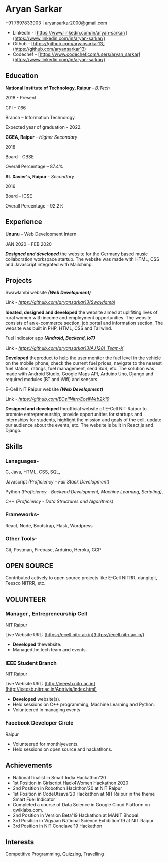 # **Aryan Sarkar**
+91 7697833903 | [aryansarkar2000@gmail.com](mailto:aryansarkar2000@gmail.com)

* LinkedIn - [https://www.linkedin.com/in/aryan-sarkar/](https://www.linkedin.com/in/aryan-sarkar/)
* Github – [https://github.com/aryansarkar13](https://github.com/aryansarkar13)
* Codechef - [https://www.codechef.com/users/aryan_sarkar](https://www.linkedin.com/in/aryan-sarkar/)

## Education

**National Institute of Technology, Raipur** _- B.Tech_

2018 - Present

CPI – 7.66

Branch – Information Technology

Expected year of graduation - 2022.

**GGEA, Raipur** - _Higher Secondary_

2018

Board - CBSE

Overall Percentage – 87.4%

**St. Xavier&#39;s, Raipur** - _Secondary_

2016

Board - ICSE

Overall Percentage – 92.2%

## Experience

**Ununu** – Web Development Intern

JAN 2020 – FEB 2020

**_Designed and developed_** the website for the Germany based music collaboration workspace startup. The website was made with HTML, CSS and Javascript integrated with Mailchimp.

## Projects

Swawlambi website _**(Web Development)**_

Link - _https://github.com/aryansarkar13/Swawlambi_

**Ideated, designed and developed** the website aimed at uplifiting lives of rural women with income and employment opportunities. The website consists of an e-commerce section, job portal and information section. The website was built in PHP, HTML, CSS and Tailwind.

Fuel Indicator app _**(Android, Backend, IoT)**_

Link - _https://github.com/aryansarkar13/AJ128\_Team-X_

**Developed** theproduct to help the user monitor the fuel level in the vehicle on the mobile phone, check the current fuel prices, navigate to the nearest fuel station, ratings, fuel management, send SoS, etc. The solution was made with Android Studio, Google Maps API, Arduino Uno, Django and required modules (BT and Wifi) and sensors.

E-Cell NIT Raipur website _**(Web Development)**_

Link - _https://github.com/ECellNitrr/EcellWeb2k19_

**Designed and developed** theofficial website of E-Cell NIT Raipur to promote entrepreneurship, provide opportunities for startups and internships for students, highlight the mission and goals of the cell, update our audience about the events, etc. The website is built in React.js and Django.

## Skills

### Lanaguages-

C, Java, HTML, CSS, SQL,

Javascript _(Proficiency – Full Stack Development)_

Python _(Proficiency - Backend_ _Development, Machine Learning, Scripting),_

C++ _(Proficiency - Data Structures and Algorithms)_

### Frameworks-

React, Node, Bootstrap, Flask, Wordpress

### Other Tools-

Git, Postman, Firebase, Arduino, Heroku, GCP


## OPEN SOURCE

Contributed actively to open source projects like E-Cell NITRR, dangitgit, Teesco NITRR, etc.

## VOLUNTEER

### Manager , Entrepreneurship Cell

NIT Raipur

Live Website URL: [https://ecell.nitrr.ac.in](https://ecell.nitrr.ac.in/)

- **Developed** thewebsite.
- Managedthe tech team and events.

### IEEE Student Branch

NIT Raipur

Live Website URL: [http://ieeesb.nitrr.ac.in](http://ieeesb.nitrr.ac.in/Aptrivia/index.html)

- **Developed** website(s).
- Held sessions on C++ programming, Machine Learning and Python.
- Volunteered in managing events

### Facebook Developer Circle

Raipur

- Volunteered for monthlyevents.
- Held sessions on open source and hackathons.

## Achievements

- National finalist in Smart India Hackathon&#39;20
- 1st Position in Girlscript Hack4Women Hackathon 2020
- 2nd Position in Robothon Hackthon&#39;20 at NIT Raipur
- 1st Position in CodeUtsava&#39;20 Hackathon at NIT Raipur in the theme Smart Fuel Indicator
- Completed a course of Data Science in Google Cloud Platform on qwiklabs.com.
- 2nd Position in Version Beta&#39;19 Hackathon at MANIT Bhopal.
- 3rd Position in Vigyaan National Science Exhibition&#39;19 at NIT Raipur
- 3rd Position in NIT Conclave&#39;19 Hackathon

## Interests

Competitive Programming, Quizzing, Travelling
